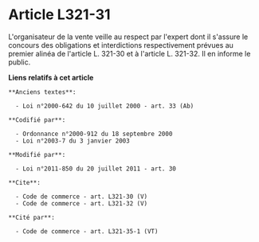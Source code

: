 # Article L321-31

L'organisateur de la vente veille au respect par l'expert dont il s'assure le concours des obligations et interdictions
respectivement prévues au premier alinéa de l'article L. 321-30 et à l'article L. 321-32. Il en informe le public.

**Liens relatifs à cet article**

	**Anciens textes**:

	  - Loi n°2000-642 du 10 juillet 2000 - art. 33 (Ab)

	**Codifié par**:

	  - Ordonnance n°2000-912 du 18 septembre 2000
	  - Loi n°2003-7 du 3 janvier 2003

	**Modifié par**:

	  - Loi n°2011-850 du 20 juillet 2011 - art. 30

	**Cite**:

	  - Code de commerce - art. L321-30 (V)
	  - Code de commerce - art. L321-32 (V)

	**Cité par**:

	  - Code de commerce - art. L321-35-1 (VT)
